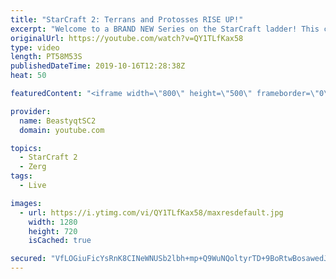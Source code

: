 ```yaml
---
title: "StarCraft 2: Terrans and Protosses RISE UP!"
excerpt: "Welcome to a BRAND NEW Series on the StarCraft ladder! This challenege is called \"Infestors to GM,\" where I play Mass Infestors and try to get to Grandmaster! I am allowing myself to make Queens as well, but other than that, the gameplan is INFESTORS!!!  Also, I will begin to make videos featuring strategies,"
originalUrl: https://youtube.com/watch?v=QY1TLfKax58
type: video
length: PT58M53S
publishedDateTime: 2019-10-16T12:28:38Z
heat: 50

featuredContent: "<iframe width=\"800\" height=\"500\" frameborder=\"0\" src=\"https://www.youtube.com/embed/QY1TLfKax58\" allow=\"accelerometer; autoplay; encrypted-media; gyroscope; picture-in-picture\" allowfullscreen></iframe>"

provider:
  name: BeastyqtSC2
  domain: youtube.com

topics:
  - StarCraft 2
  - Zerg
tags:
  - Live

images:
  - url: https://i.ytimg.com/vi/QY1TLfKax58/maxresdefault.jpg
    width: 1280
    height: 720
    isCached: true

secured: "VfLOGiuFicYsRnK8CINeWNUSb2lbh+mp+Q9WuNQoltyrTD+9BoRtwBosawedJ/ygkD969Jfpot2bOJRhQJNn9mW0kKCFdaVPoX0cZwUcx2u4Bh6VSlFsCkdO6JH6tKBNc4WWSqtXQLaVMuflmfw8BzikDaIF9pIVYWYcp2Ce82NsDv0EGwLD/UmFn8lk0boNuIFEvL8lWgtv4cQiKQPaP5y6XfI8pLTan/DhpQpVpmk6q5Oh7T1EFzYdgmbVTvrqBAj9swT6aFPu1a1gHjJZcZ5ozR6QcSTDFtki88Sj0ed5xPQXHOL6IMdYjlJVz8CBul5hI0WxY1W83AHiY6la4SDGakFvI3+z7STxxP1qpBcQBr4/W1Sb2iTZgOGhDQchO2MpG04PNRl0tHjuWLnSQ1LeLYw5/NqPG/O96kq4JZs=;+5sbDmbEJFKRPIwiEjoc0g=="
---
```


